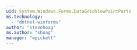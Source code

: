 ```yaml
---
uid: System.Windows.Forms.DataGridViewPaintParts
ms.technology: 
  - "dotnet-winforms"
author: "stevehoag"
ms.author: "shoag"
manager: "wpickett"
---
```

